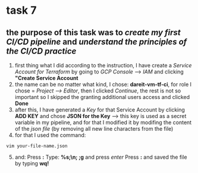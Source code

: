 # task 7
## the purpose of this task was to *create my first CI/CD pipeline* and *understand the principles of the CI/CD practice*
1. first thing what I did according to the instruction, I have create a *Service Account for Terraform* by going to *GCP Console* --> *IAM* and clicking **"Create Service Account**
2. the name can be no matter what kind, I chose: **dareit-vm-tf-ci**, for role I chose = *Project --> Editor*, then I clicked *Continue*, the rest is not so important so I skipped the granting additional users access and clicked **Done**
3. after this, I have generated a *Key* for that Service Account by clicking **ADD KEY** and chose **JSON for the Key** --> this key is used as a secret variable in my pipeline, and for that I modified it by modifing the content of the *json file* (by removing all new line characters from the file)
4. for that I used the command:
```
vim your-file-name.json
```
5. and:
Press **:**
Type: **%s;\\n; ;g** and press *enter*
Press **:**
and saved the file by typing **wq!**

